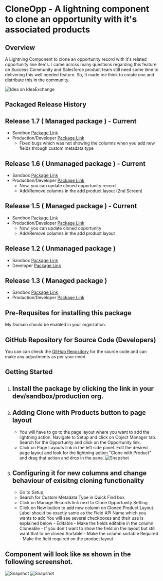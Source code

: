 # CloneOpp - A lightning component to clone an opportunity with it's associated products
## Overview
A Lightning Component to clone an opportunity record with it's related opportunity line items. I came across many questions regarding this feature on Success Community and Salesforce product team still need some time to delivering this well needed feature. So, It made me think to create one and distribute this in the community.

![Idea on IdeaExchange](https://sfcure.files.wordpress.com/2018/06/clone-with-products.png)

## Packaged Release History
## Release 1.7 ( Managed package ) - Current
- Sandbox [Package Link](https://test.salesforce.com/packaging/installPackage.apexp?p0=04tf4000004PpTF)
- Production/Developer [Package Link](https://login.salesforce.com/packaging/installPackage.apexp?p0=04tf4000004PpTF)
   - Fixed bugs which was not showing the columns when you add new fields through custom metadata type
## Release 1.6 ( Unmanaged package ) - Current
- Sandbox [Package Link](https://test.salesforce.com/packaging/installPackage.apexp?p0=04t7F000005QwK9)
- Production/Developer [Package Link](https://login.salesforce.com/packaging/installPackage.apexp?p0=04t7F000005QwK9)
   - Now, you can update cloned opportunity record
   - Add/Remove columns in the add product layout (2nd Screen)

## Release 1.5 ( Managed package ) - Current
- Sandbox [Package Link](https://test.salesforce.com/packaging/installPackage.apexp?p0=04tf4000004PpFF)
- Production/Developer [Package Link](https://login.salesforce.com/packaging/installPackage.apexp?p0=04tf4000004PpFF)
   - Now, you can update cloned opportunity
   - Add/Remove columns in the add product layout

## Release 1.2 ( Unmanaged package )
- Sandbox [Package Link](https://test.salesforce.com/packaging/installPackage.apexp?p0=04t7F000003iaKl)
- Developer [Package Link](https://login.salesforce.com/packaging/installPackage.apexp?p0=04t7F000003iaKl)

## Release 1.3 ( Managed package ) 
- Sandbox [Package Link](https://test.salesforce.com/packaging/installPackage.apexp?p0=04tf4000003f1Mi)
- Production/Developer [Package Link](https://login.salesforce.com/packaging/installPackage.apexp?p0=04tf4000003f1Mi)

## Pre-Requsites for installing this package
My Domain should be enabled in your orginzation.

## GitHub Repository for Source Code (Developers)
You can can check the [GitHub Repository](https://github.com/sfcure/CloneOpp) for the source code and can make any adjustments as per your need.

## Getting Started
1. ## Install the package by clicking the link in your dev/sandbox/production org.
2. ## Adding Clone with Products button to page layout
   - You will have to go to the page layout where you want to add the lightning action. Navigate to Setup and click on Object Manager tab. Search for the Opportunity and click on the Opportunity link. 
   - Click on Page Layouts link in the left side panel. Edit the desired page layout and look for the lightning action "Clone with Product" and drag that action and drop in the pane.
![Snapshot](https://sfcure.files.wordpress.com/2018/06/screenshot_101.png)
   
3. ## Configuring it for new columns and change behaviour of exisitng cloning functionality
   - Go to Setup 
   - Search for Custom Metadata Type in Quick Find box
   - Click on Manage Records link next to Clone Opportunity Setting
   - Click on New button to add new column on Cloned Product Layout. Label should be exactly same as the Field API Name which you wants to add You will see several checkboxes and their use is explained below -
   Editable - Make the fields editable in the column
   Cloneable - If you don't want to show the field on the layout but still want that to be cloned 
   Sortable - Make the column sortable
   Required - Make the field required on the product layout 


## Component will look like as shown in the following screenshot.
![Snapshot](https://sfcure.com/wp-content/uploads/2019/02/Opportunity-1.png)
![Snapshot](https://sfcure.com/wp-content/uploads/2019/02/Products-1.png)
